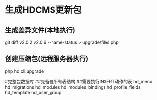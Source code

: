 # 生成HDCMS更新包

## 生成差异文件(本地执行)
git diff v2.0.2 v2.0.6 --name-status > upgrade/files.php

## 创建压缩包(远程服务器执行)
php hd cli:upgrade


#完整包数据库
##先备份所有表结构
##需要执行INSERT动作的表
hd_menu
hd_migrations
hd_modules
hd_modules_bindings
hd_profile_fields
hd_template
hd_user_group